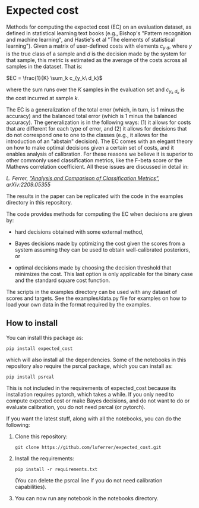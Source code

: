 # Expected cost

Methods for computing the expected cost (EC) on an evaluation dataset, as defined in statistical learning text books (e.g., Bishop's "Pattern recognition and machine learning", and Hastie's et al "The elements of statistical learning"). 
Given a matrix of user-defined costs with elements $c_{y\ d}$, where $y$ is the true class of a sample and $d$ is the decision made by the system for that sample, 
this metric is estimated as the average of the costs across all samples in the dataset. That is:

$EC = \frac{1}{K} \sum_k c_{y_k\ d_k}$

where the sum runs over the $K$ samples in the evaluation set and $c_{y_k\ d_k}$ is the cost incurred at sample $k$.

The EC is a generalization of the total error (which, in turn, is 1 minus the accuracy) and the balanced total error (which is 1 minus the balanced accuracy). The generalization is in the following ways: (1) it allows for costs that are different for each type of error, and (2) it allows for decisions that do not correspond one to one to the classes (e.g., it allows for the introduction of an "abstain" decision). The EC comes with an elegant theory on how to make optimal decisions given a certain set of costs, and it enables analysis of calibration. For these reasons we believe it is superior to other commonly used classification metrics, like the F-beta score or the Mathews correlation coefficient. All these issues are discussed in detail in:

*L. Ferrer, ["Analysis and Comparison of Classification Metrics"](https://arxiv.org/abs/2209.05355), 	arXiv:2209.05355*

The results in the paper can be replicated with the code in the examples directory in this repository.

The code provides methods for computing the EC when decisions are given by:

* hard decisions obtained with some external method, 

* Bayes decisions made by optimizing the cost given the scores from a system assuming they can be used to obtain well-calibrated posteriors, or

* optimal decisions made by choosing the decision threshold that minimizes the cost. This last option is only applicable for the binary case and the standard square cost function.

The scripts in the examples directory can be used with any dataset of scores and targets. See the examples/data.py file for examples on how to load your own data in the format required by the examples.

## How to install

You can install this package as:

```pip install expected_cost```

which will also install all the dependencies. Some of the notebooks in this repository also require the psrcal package, which you can install as:

```pip install psrcal```

This is not included in the requirements of expected_cost because its installation requires pytorch, which takes a while. If you only need to compute expected cost or make Bayes decisions, and do not want to do or evaluate calibration, you do not need psrcal (or pytorch). 

If you want the latest stuff, along with all the notebooks, you can do the following:

1. Clone this repository:  

   ```git clone https://github.com/luferrer/expected_cost.git```

2. Install the requirements:  
   
   ```pip install -r requirements.txt```
   
   (You can delete the psrcal line if you do not need calibration capabilities).
  
3. You can now run any notebook in the notebooks directory.

